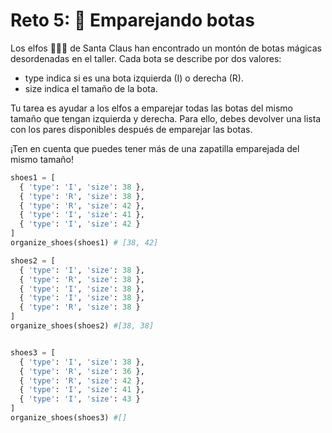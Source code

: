 # Reto 5: 👞 Emparejando botas

Los elfos 🧝🧝‍♂️ de Santa Claus han encontrado un montón de botas mágicas desordenadas en el taller. Cada bota se describe por dos valores:
- type indica si es una bota izquierda (I) o derecha (R).
- size indica el tamaño de la bota.

Tu tarea es ayudar a los elfos a emparejar todas las botas del mismo tamaño que tengan izquierda y derecha. Para ello, debes devolver una lista con los pares disponibles después de emparejar las botas.

¡Ten en cuenta que puedes tener más de una zapatilla emparejada del mismo tamaño!


```python
shoes1 = [
  { 'type': 'I', 'size': 38 },
  { 'type': 'R', 'size': 38 },
  { 'type': 'R', 'size': 42 },
  { 'type': 'I', 'size': 41 },
  { 'type': 'I', 'size': 42 }
]
organize_shoes(shoes1) # [38, 42]

shoes2 = [
  { 'type': 'I', 'size': 38 },
  { 'type': 'R', 'size': 38 }, 
  { 'type': 'I', 'size': 38 },
  { 'type': 'I', 'size': 38 },
  { 'type': 'R', 'size': 38 } 
]
organize_shoes(shoes2) #[38, 38]


shoes3 = [
  { 'type': 'I', 'size': 38 },
  { 'type': 'R', 'size': 36 },
  { 'type': 'R', 'size': 42 },
  { 'type': 'I', 'size': 41 },
  { 'type': 'I', 'size': 43 }
]
organize_shoes(shoes3) #[]
```